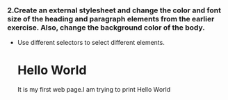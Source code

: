 ### 2.Create an external stylesheet and change the color and font size of the heading and paragraph elements from the earlier exercise. Also, change the background color of the body.

* Use different selectors to select different elements.

  <html>
  <head>
    <link rel="stylesheet" type="text/css"
          href="mystyle.css">
  </head>
  <body>
  <h1 >
     Hello World
  </h1>
  <p>
      It is my first web page.I am trying to print Hello World
 </p>
 </body>
 </html>

